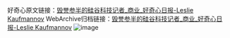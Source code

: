 好奇心原文链接：[毁誉参半的硅谷科技记者_商业_好奇心日报-Leslie Kaufmannov](https://www.qdaily.com/articles/3753.html)
WebArchive归档链接：[毁誉参半的硅谷科技记者_商业_好奇心日报-Leslie Kaufmannov](http://web.archive.org/web/20190623152912/https://www.qdaily.com/articles/3753.html)
![image](http://ww3.sinaimg.cn/large/007d5XDpgy1g3vd8fgr3kj30u04d6e81)